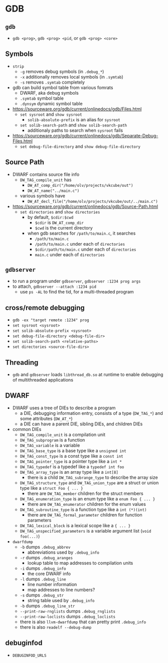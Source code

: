 GDB
===

## `gdb`
- `gdb <prog>`, `gdb <prog> <pid`, or `gdb <prog> <core>`

## Symbols

- `strip`
  - `-g` removes debug symbols (in `.debug_*`)
  - `-x` additionally removes local symbols (in `.symtab`)
  - `-s` removes `.symtab` completely
- gdb can build symbol table from various fomrats
  - DWARF, aka debug symbols
  - `.symtab` symbol table
  - `.dynsym` dynamic symbol table
- <https://sourceware.org/gdb/current/onlinedocs/gdb/Files.html>
  - `set sysroot` and `show sysroot`
    - `solib-absolute-prefix` is an alias for `sysroot`
  - `set solib-search-path` and `show solib-search-path`
    - additionaly paths to search when `sysroot` fails
- <https://sourceware.org/gdb/current/onlinedocs/gdb/Separate-Debug-Files.html>
  - `set debug-file-directory` and `show debug-file-directory`

## Source Path

- DWARF contains source file info
  - `DW_TAG_compile_unit` has
    - `DW_AT_comp_dir("/home/olv/projects/vkcube/out")`
    - `DW_AT_name("../main.c")`
  - various symbols have
    - `DW_AT_decl_file("/home/olv/projects/vkcube/out/../main.c")`
- <https://sourceware.org/gdb/current/onlinedocs/gdb/Source-Path.html>
  - `set directories` and `show directories`
    - by default, `$cdir:$cwd`
      - `$cdir` is `DW_AT_comp_dir`
      - `$cwd` is the current directory
    - when gdb searches for `/path/to/main.c`, it searches
      - `/path/to/main.c`
      - `/path/to/main.c` under each of `directories`
      - `$cdir/path/to/main.c` under each of `directories`
      - `main.c` under each of `directories`

## `gdbserver`

- to run a program under `gdbserver`, `gdbserver :1234 prog args`
- to attach, `gdbserver --attach :1234 pid`
  - use `ps -AL` to find the tid, for a multi-threaded program

## cross/remote debugging

- `gdb -ex "target remote :1234" prog`
- `set sysroot <sysroot>`
- `set solib-absolute-prefix <sysroot>`
- `set debug-file-directory <debug-file-dir>`
- `set solib-search-path <relative-paths>`
- `set directories <source-file-dirs>`

## Threading

- `gdb` and `gdbserver` loads `libthread_db.so` at runtime to enable
  debugging of multithreaded applications

## DWARF

- DWARF uses a tree of DIEs to describe a program
  - a DIE, debugging information entry, consists of a type (`DW_TAG_*`) and
    some attributes (`DW_AT_*`)
  - a DIE can have a parent DIE, sibling DIEs, and children DIEs
- common DIEs
  - `DW_TAG_compile_unit` is a compilation unit
  - `DW_TAG_subprogram` is a function
  - `DW_TAG_variable` is a variable
  - `DW_TAG_base_type` is a base type like a `unsigned int`
  - `DW_TAG_const_type` is a const type like a `const int`
  - `DW_TAG_pointer_type` is a pointer type like a `int *`
  - `DW_TAG_typedef` is a typedef like a `typedef int foo`
  - `DW_TAG_array_type` is an array type like a `int[8]`
    - there is a child `DW_TAG_subrange_type` to describe the array size
  - `DW_TAG_structure_type` and `DW_TAG_union_type` are a struct or union type
    like a `struct Foo { ... }`
    - there are `DW_TAG_member` children for the struct members
  - `DW_TAG_enumeration_type` is an enum type like a `enum Foo { ... }`
    - there are `DW_TAG_enumerator` children for the enum values
  - `DW_TAG_subroutine_type` is a function type like a `int (*)(int)`
    - there are `DW_TAG_formal_parameter` children for function parameters
  - `DW_TAG_lexical_block` is a lexical scope like a `{ ... }`
  - `DW_TAG_unspecified_parameters` is a variable argument list (`void foo(...)`)
- `dwarfdump`
  - `-b` dumps `.debug_abbrev`
    - abbreviations used by `.debug_info`
  - `-r` dumps `.debug_aranges`
    - lookup table to map addresses to compilation units
  - `-i` dumps `.debug_info`
    - the core DWARF info
  - `-l` dumps `.debug_line`
    - line number information
    - map addresses to line numbers?
  - `-s` dumps `.debug_str`
    - string table used by `.debug_info`
  - `-b` dumps `.debug_line_str`
  - `--print-raw-rnglists` dumps `.debug_rnglists`
  - `--print-raw-loclists` dumps `.debug_loclists`
  - there is also `llvm-dwarfdump` that can pretty print `.debug_info`
  - there is also `readelf --debug-dump`

## debuginfod

- `DEBUGINFOD_URLS`
